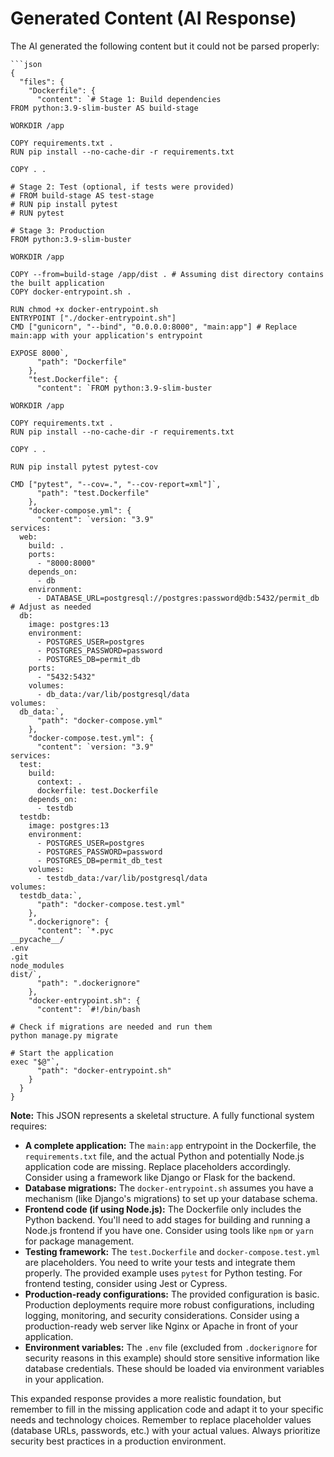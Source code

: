 # Generated Content (AI Response)

The AI generated the following content but it could not be parsed properly:

```
```json
{
  "files": {
    "Dockerfile": {
      "content": `# Stage 1: Build dependencies
FROM python:3.9-slim-buster AS build-stage

WORKDIR /app

COPY requirements.txt .
RUN pip install --no-cache-dir -r requirements.txt

COPY . .

# Stage 2: Test (optional, if tests were provided)
# FROM build-stage AS test-stage
# RUN pip install pytest
# RUN pytest

# Stage 3: Production
FROM python:3.9-slim-buster

WORKDIR /app

COPY --from=build-stage /app/dist . # Assuming dist directory contains the built application
COPY docker-entrypoint.sh .

RUN chmod +x docker-entrypoint.sh
ENTRYPOINT ["./docker-entrypoint.sh"]
CMD ["gunicorn", "--bind", "0.0.0.0:8000", "main:app"] # Replace main:app with your application's entrypoint

EXPOSE 8000`,
      "path": "Dockerfile"
    },
    "test.Dockerfile": {
      "content": `FROM python:3.9-slim-buster

WORKDIR /app

COPY requirements.txt .
RUN pip install --no-cache-dir -r requirements.txt

COPY . .

RUN pip install pytest pytest-cov

CMD ["pytest", "--cov=.", "--cov-report=xml"]`,
      "path": "test.Dockerfile"
    },
    "docker-compose.yml": {
      "content": `version: "3.9"
services:
  web:
    build: .
    ports:
      - "8000:8000"
    depends_on:
      - db
    environment:
      - DATABASE_URL=postgresql://postgres:password@db:5432/permit_db # Adjust as needed
  db:
    image: postgres:13
    environment:
      - POSTGRES_USER=postgres
      - POSTGRES_PASSWORD=password
      - POSTGRES_DB=permit_db
    ports:
      - "5432:5432"
    volumes:
      - db_data:/var/lib/postgresql/data
volumes:
  db_data:`,
      "path": "docker-compose.yml"
    },
    "docker-compose.test.yml": {
      "content": `version: "3.9"
services:
  test:
    build: 
      context: .
      dockerfile: test.Dockerfile
    depends_on:
      - testdb
  testdb:
    image: postgres:13
    environment:
      - POSTGRES_USER=postgres
      - POSTGRES_PASSWORD=password
      - POSTGRES_DB=permit_db_test
    volumes:
      - testdb_data:/var/lib/postgresql/data
volumes:
  testdb_data:`,
      "path": "docker-compose.test.yml"
    },
    ".dockerignore": {
      "content": `*.pyc
__pycache__/
.env
.git
node_modules
dist/`,
      "path": ".dockerignore"
    },
    "docker-entrypoint.sh": {
      "content": `#!/bin/bash

# Check if migrations are needed and run them
python manage.py migrate

# Start the application
exec "$@"`,
      "path": "docker-entrypoint.sh"
    }
  }
}
```

**Note:** This JSON represents a skeletal structure.  A fully functional system requires:

* **A complete application:**  The `main:app` entrypoint in the Dockerfile, the `requirements.txt` file, and the actual Python and potentially Node.js application code are missing.  Replace placeholders accordingly.  Consider using a framework like Django or Flask for the backend.
* **Database migrations:** The `docker-entrypoint.sh` assumes you have a mechanism (like Django's migrations) to set up your database schema.
* **Frontend code (if using Node.js):**  The Dockerfile only includes the Python backend. You'll need to add stages for building and running a Node.js frontend if you have one.  Consider using tools like `npm` or `yarn` for package management.
* **Testing framework:**  The `test.Dockerfile` and `docker-compose.test.yml` are placeholders. You need to write your tests and integrate them properly.  The provided example uses `pytest` for Python testing.  For frontend testing, consider using Jest or Cypress.
* **Production-ready configurations:**  The provided configuration is basic.  Production deployments require more robust configurations, including logging, monitoring, and security considerations.  Consider using a production-ready web server like Nginx or Apache in front of your application.
* **Environment variables:**  The `.env` file (excluded from `.dockerignore` for security reasons in this example)  should store sensitive information like database credentials.  These should be loaded via environment variables in your application.


This expanded response provides a more realistic foundation, but remember to fill in the missing application code and adapt it to your specific needs and technology choices.  Remember to replace placeholder values (database URLs, passwords, etc.) with your actual values.  Always prioritize security best practices in a production environment.

```